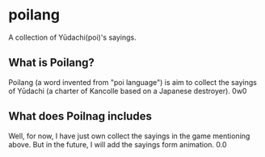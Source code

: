 # poilang
A collection of Yūdachi(poi)'s sayings.
## What is Poilang?
Poilang (a word invented from "poi language") is aim to collect the sayings of Yūdachi (a charter of Kancolle based on a Japanese destroyer). 0w0
## What does Poilnag includes
Well, for now, I have just own collect the sayings in the game mentioning above. But in the future, I will add the sayings form animation. 0.0
